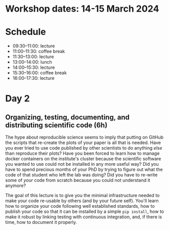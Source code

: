 
Workshop dates: **14-15 March 2024**
====================================

Schedule
========

 - 09:30–11:00: lecture
 - 11:00–11:30: coffee break
 - 11:30–13:00: lecture
 - 13:00–14:00: lunch
 - 14:00–15:30: lecture
 - 15:30–16:00: coffee break
 - 16:00–17:30: lecture

Day 2
=====

Organizing, testing, documenting, and distributing scientific code (6h)
-----------------------------------------------------------------------
The hype about reproducible science seems to imply that putting on GitHub the
scripts that re-create the plots of your paper is all that is needed. Have you
ever tried to use code published by other scientists to do anything _else_ than
reproduce their plots? Have you been forced to learn how to manage docker
containers on the institute's cluster because the scientific software you wanted
to use could not be installed in any more useful way? Did you have to spend
precious months of your PhD by trying to figure out what the code of that
student who left the lab was doing? Did you have to re-write some of _your_ code
from scratch because you could not understand it anymore?

The goal of this lecture is to give you the minimal infrastructure needed to
make your code re-usable by others (and by your future self). You'll learn how
to organize your code following well established standards, how to publish your
code so that it can be installed by a simple `pip install`, how to make it
robust by linking testing with continuous integration, and, if there is time,
how to document it properly. 

